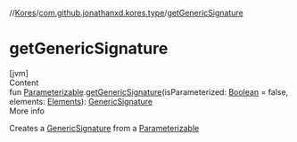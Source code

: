 //[Kores](../index.md)/[com.github.jonathanxd.kores.type](index.md)/[getGenericSignature](get-generic-signature.md)



# getGenericSignature  
[jvm]  
Content  
fun [Parameterizable](https://docs.oracle.com/javase/8/docs/api/javax/lang/model/element/Parameterizable.html).[getGenericSignature](get-generic-signature.md)(isParameterized: [Boolean](https://kotlinlang.org/api/latest/jvm/stdlib/kotlin/-boolean/index.html) = false, elements: [Elements](https://docs.oracle.com/javase/8/docs/api/javax/lang/model/util/Elements.html)): [GenericSignature](../com.github.jonathanxd.kores.generic/-generic-signature/index.md)  
More info  


Creates a [GenericSignature](../com.github.jonathanxd.kores.generic/-generic-signature/index.md) from a [Parameterizable](https://docs.oracle.com/javase/8/docs/api/javax/lang/model/element/Parameterizable.html)

  



